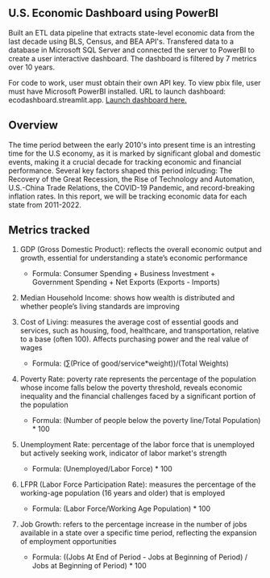 ## U.S. Economic Dashboard using PowerBI

Built an ETL data pipeline that extracts state-level economic data from the last decade using BLS, Census, and BEA API's. Transfered data to a database in Microsoft SQL Server and connected the server to PowerBI to create a user interactive dashboard. The dashboard is filtered by 7 metrics over 10 years.

For code to work, user must obtain their own API key. To view pbix file, user must have Microsoft PowerBI installed. URL to launch dashboard: ecodashboard.streamlit.app.
[Launch dashboard here.](ecodashboard.streamlit.app)

## Overview

The time period between the early 2010's into present time is an intresting time for the U.S economy, as it is marked by significant global and domestic events, making it a crucial decade for tracking economic and financial performance. Several key factors shaped this period inlcuding: The Recovery of the Great Recession, the Rise of Technology and Automation, U.S.-China Trade Relations, the COVID-19 Pandemic, and record-breaking inflation rates. In this report, we will be tracking economic data for each state from 2011-2022.

## Metrics tracked

1. GDP (Gross Domestic Product):  reflects the overall economic output and growth, essential for understanding a state’s economic performance
   - Formula: Consumer Spending + Business Investment + Government Spending + Net Exports (Exports - Imports)
     
2. Median Household Income: shows how wealth is distributed and whether people’s living standards are improving

3. Cost of Living:  measures the average cost of essential goods and services, such as housing, food, healthcare, and transportation, relative to a base (often 100). Affects purchasing power and the real value of wages
   - Formula: (∑(Price of good/service*weight))/(Total Weights)

4. Poverty Rate: poverty rate represents the percentage of the population whose income falls below the poverty threshold, reveals economic inequality and the financial challenges faced by a significant portion of the population
   - Formula: (Number of people below the poverty line/Total Population) * 100
​
5. Unemployment Rate:  percentage of the labor force that is unemployed but actively seeking work, indicator of labor market's strength
   - Formula: (Unemployed/Labor Force) * 100
​
6. LFPR (Labor Force Participation Rate):  measures the percentage of the working-age population (16 years and older) that is employed
   - Formula: (Labor Force/Working Age Population) * 100

7. Job Growth: refers to the percentage increase in the number of jobs available in a state over a specific time period, reflecting the expansion of employment opportunities
   - Formula: ((Jobs At End of Period - Jobs at Beginning of Period) / Jobs at Beginning of Period) * 100
